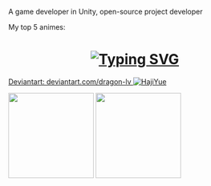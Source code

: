 A game developer in Unity, open-source project developer

My top 5 animes:
 <h1 align="center"><a href="https://git.io/typing-svg"><img src="https://readme-typing-svg.demolab.com?font=JetBrains+Mono&pause=2000&color=F7C749&center=true&random=true&width=600&height=75&lines=Sword+Art+Online;Tonikawa%3A+Over+the+Moon+for+You;Arifureta%3A+From+Commonplace+to+World's+Strongest;Senryu+Girl;The+Rising+of+the+Shield+Hero" alt="Typing SVG" /></a></h1>


[Deviantart: deviantart.com/dragon-lv
![HajiYue](https://images-wixmp-ed30a86b8c4ca887773594c2.wixmp.com/f/c9f04ae9-5791-414b-966c-b90e9579cacf/di4uvip-6f89f324-a299-4871-b6a6-4f547a23da96.png/v1/fill/w_1192,h_670,q_70,strp/hajiyue_minimalist_wallpaper_by_dragon_lv_di4uvip-pre.jpg?token=eyJ0eXAiOiJKV1QiLCJhbGciOiJIUzI1NiJ9.eyJzdWIiOiJ1cm46YXBwOjdlMGQxODg5ODIyNjQzNzNhNWYwZDQxNWVhMGQyNmUwIiwiaXNzIjoidXJuOmFwcDo3ZTBkMTg4OTgyMjY0MzczYTVmMGQ0MTVlYTBkMjZlMCIsIm9iaiI6W1t7ImhlaWdodCI6Ijw9MTA4MCIsInBhdGgiOiJcL2ZcL2M5ZjA0YWU5LTU3OTEtNDE0Yi05NjZjLWI5MGU5NTc5Y2FjZlwvZGk0dXZpcC02Zjg5ZjMyNC1hMjk5LTQ4NzEtYjZhNi00ZjU0N2EyM2RhOTYucG5nIiwid2lkdGgiOiI8PTE5MjAifV1dLCJhdWQiOlsidXJuOnNlcnZpY2U6aW1hZ2Uub3BlcmF0aW9ucyJdfQ.acZ0OmvgTFv3WUMJdrowDWFX6-pzFCXhroWeKHDJ90w)
](https://www.deviantart.com/dragon-lv)

<p float="left">
  <img height="170em" align="center" src="https://github-readme-stats.vercel.app/api?username=Dragon-0609&show_icons=true&count_private=true&bg_color=1B1B1B&text_color=BBBBBB&icon_color=99202C&title_color=E0474B&border_color=7ECAFA" />
  <img height="170em" align="center" src="https://github-readme-stats.vercel.app/api/top-langs/?username=Dragon-0609&layout=compact&show_icons=true&langs_count=4&card_width=200&bg_color=1B1B1B&text_color=BBBBBB&icon_color=99202C&title_color=E0474B&border_color=7ECAFA" />
</p>
